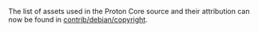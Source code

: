 The list of assets used in the Proton Core source and their attribution can now be found in [contrib/debian/copyright](../contrib/debian/copyright).
